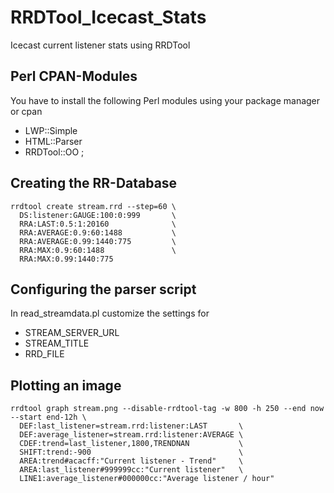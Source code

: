 RRDTool_Icecast_Stats
=====================

Icecast current listener stats using RRDTool

Perl CPAN-Modules
-----------------

You have to install the following Perl modules using your package manager or cpan

- LWP::Simple
- HTML::Parser
- RRDTool::OO ;

Creating the RR-Database
------------------------

    rrdtool create stream.rrd --step=60 \
      DS:listener:GAUGE:100:0:999       \
      RRA:LAST:0.5:1:20160              \
      RRA:AVERAGE:0.9:60:1488           \
      RRA:AVERAGE:0.99:1440:775         \
      RRA:MAX:0.9:60:1488               \
      RRA:MAX:0.99:1440:775

Configuring the parser script
----------------------

In read_streamdata.pl customize the settings for

- STREAM_SERVER_URL
- STREAM_TITLE
- RRD_FILE

Plotting an image
-----------------

    rrdtool graph stream.png --disable-rrdtool-tag -w 800 -h 250 --end now --start end-12h \
      DEF:last_listener=stream.rrd:listener:LAST       \
      DEF:average_listener=stream.rrd:listener:AVERAGE \
      CDEF:trend=last_listener,1800,TRENDNAN           \
      SHIFT:trend:-900                                 \
      AREA:trend#acacff:"Current listener - Trend"     \
      AREA:last_listener#999999cc:"Current listener"   \
      LINE1:average_listener#000000cc:"Average listener / hour"

